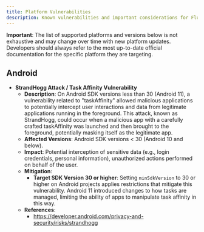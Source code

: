 ```yaml
---
title: Platform Vulnerabilities
description: Known vulnerabilities and important considerations for Flutter developers on different platforms and versions.
---
```


**Important**: The list of supported platforms and versions below is not
exhaustive and may change over time with new platform updates. Developers
should always refer to the most up-to-date official documentation for the
specific platform they are targeting.

## Android

* **StrandHogg Attack / Task Affinity Vulnerability**
    * **Description**: On Android SDK versions less than 30
     (Android 11), a vulnerability related to "taskAffinity" allowed
     malicious applications to potentially intercept user interactions
     and data from legitimate applications running in the foreground.
     This attack, known as StrandHogg, could occur when a malicious app
     with a carefully crafted taskAffinity was launched and then brought
     to the foreground, potentially masking itself as the legitimate app.
    * **Affected Versions**: Android SDK versions < 30 (Android 10 and below).
    * **Impact**: Potential interception of sensitive data (e.g., login
    credentials, personal information), unauthorized actions performed on
    behalf of the user.
    * **Mitigation**:
        * **Target SDK Version 30 or higher**: Setting `minSdkVersion` to 30
        or higher on Android projects applies restrictions that mitigate this
        vulnerability. Android 11 introduced changes to how tasks are managed,
        limiting the ability of apps to manipulate task affinity in this way.
    * **References**:
        * <https://developer.android.com/privacy-and-security/risks/strandhogg>